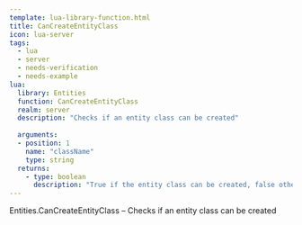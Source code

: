 ```yaml
---
template: lua-library-function.html
title: CanCreateEntityClass
icon: lua-server
tags:
  - lua
  - server
  - needs-verification
  - needs-example
lua:
  library: Entities
  function: CanCreateEntityClass
  realm: server
  description: "Checks if an entity class can be created"
  
  arguments:
  - position: 1
    name: "className"
    type: string
  returns:
    - type: boolean
      description: "True if the entity class can be created, false otherwise."
---
```


<div class="lua__search__keywords">
Entities.CanCreateEntityClass &#x2013; Checks if an entity class can be created
</div>
